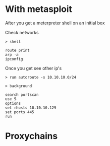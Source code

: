 # With metasploit
After you get a meterpreter shell on an initial box

Check networks
```
> shell
```

```
route print
arp -a
ipconfig
```
Once you get see other ip's
```
> run autoroute -s 10.10.10.0/24
```
```
> background
```
```
search portscan
use 5
options
set rhosts 10.10.10.129
set ports 445
run
```
# Proxychains

